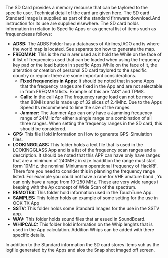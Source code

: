 The SD Card provides a memory resourse  that can be taylored to the specific user. Technical detail of the card are given here. The SD card Standard image is supplied as part of the standard firmware download.And instruction for its use are supplied elsewhere. The SD card holds information  in relation to Specific Apps or as general list of items such as frequenciesas follows:

* **ADSB:**  The ADBS Folder has a databases of Airlines,IACO and is where the world map is located. See separate ton how to generate the map.
* **FREQMAN:**  This is the main arer used as it hold the   While on the face of it list of frequencies used that can be loaded when using the frequency key pad or the load button in specific Apps.While on the face of it, the alteration or creation of personal SD card taylored to the specific country or region: there are some important considerations.
     *  **Fixed frequencies in Apps:** It should be noted that in some Apps that the frequency ranges are fixed in the App and are not selectable in from FREQMAN lists. Example of this are "AIS" and TPMS.
     * **Calls:**  In the call App The frequency range load can not be more than  80MHz and is made up of 32 slices of 2.4Mhz. Due to the Apps Speed Its recommened to lime the size of the ranges.
     * **Jammer:** The Jammer App can only have a Jamming frequency range of 24MHz for either a  single range or a combination of all three ranges. When setting the  frequency ranges in the SD card, this should be considered.
* **GPS:** This file Hold information on How to generate GPS-Simulation files.
* **LOOKINGGLASS:** This folder holds a text file that is used in the LOOKINGGLASS App and is a list of the frequency scan ranges  and a description. It should be noted that this APP can have only have ranges that are a minimum of 240MHz in size.Inaddition the range must start form 10MHz. the nominal Miniumum operational frequency of HackRF. There fore you need to consider this in planning the frequency range listed. For example you could not have a rane for  VHF amature band , Yu can only have a range from 10-250 MHz. These are very wide ranges  i keeping with the Ap concept of Wide Scan of the spectrum.
* **REMOTES:** This folder hold information used in the TouchTune App.
* **SAMPLES:** This folder holds an example of some setting for the use in OOK TX App
* **SSTV:** This folder holds some Standard Images for the use in the SSTV app.
* **WAV:** This folder holds sound files  that ar esued in SoundBoard.
* **WHIPCALC:** This folder hold information on the  Whip lenghts that is used in the App calculation. Addition Whips can be added with there specific details.

 In addition to the  Standard information the SD card stores Items suh as the logfile generated by the Apps and alos the Snap shot imaged off screen.
